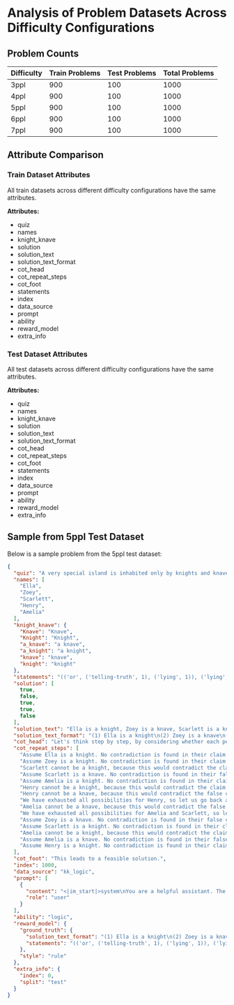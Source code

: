 # Analysis of Problem Datasets Across Difficulty Configurations

## Problem Counts

| Difficulty | Train Problems | Test Problems | Total Problems |
|------------|---------------|--------------|---------------|
| 3ppl | 900 | 100 | 1000 |
| 4ppl | 900 | 100 | 1000 |
| 5ppl | 900 | 100 | 1000 |
| 6ppl | 900 | 100 | 1000 |
| 7ppl | 900 | 100 | 1000 |

## Attribute Comparison

### Train Dataset Attributes

All train datasets across different difficulty configurations have the same attributes.

**Attributes:**

- quiz
- names
- knight_knave
- solution
- solution_text
- solution_text_format
- cot_head
- cot_repeat_steps
- cot_foot
- statements
- index
- data_source
- prompt
- ability
- reward_model
- extra_info

### Test Dataset Attributes

All test datasets across different difficulty configurations have the same attributes.

**Attributes:**

- quiz
- names
- knight_knave
- solution
- solution_text
- solution_text_format
- cot_head
- cot_repeat_steps
- cot_foot
- statements
- index
- data_source
- prompt
- ability
- reward_model
- extra_info

## Sample from 5ppl Test Dataset

Below is a sample problem from the 5ppl test dataset:

```json
{
  "quiz": "A very special island is inhabited only by knights and knaves. Knights always tell the truth, and knaves always lie. You meet 5 inhabitants: Ella, Zoey, Scarlett, Henry, and Amelia. Ella expressed that Zoey is a knight or Zoey is a knave. In a statement by Zoey: \"Scarlett is a knave\". Scarlett commented, \"Ella is a knave or Amelia is a knave\". \"Scarlett is a knight or Amelia is a knight,\" Henry declared. According to Amelia, \"Henry is a knave\". So who is a knight and who is a knave?",
  "names": [
    "Ella",
    "Zoey",
    "Scarlett",
    "Henry",
    "Amelia"
  ],
  "knight_knave": {
    "Knave": "Knave",
    "Knight": "Knight",
    "a_knave": "a knave",
    "a_knight": "a knight",
    "knave": "knave",
    "knight": "knight"
  },
  "statements": "(('or', ('telling-truth', 1), ('lying', 1)), ('lying', 2), ('or', ('lying', 0), ('lying', 4)), ('or', ('telling-truth', 2), ('telling-truth', 4)), ('lying', 3))",
  "solution": [
    true,
    false,
    true,
    true,
    false
  ],
  "solution_text": "Ella is a knight, Zoey is a knave, Scarlett is a knight, Henry is a knight, and Amelia is a knave.",
  "solution_text_format": "(1) Ella is a knight\n(2) Zoey is a knave\n(3) Scarlett is a knight\n(4) Henry is a knight\n(5) Amelia is a knave",
  "cot_head": "Let's think step by step, by considering whether each person is lying and if that leads to contradiction.",
  "cot_repeat_steps": [
    "Assume Ella is a knight. No contradiction is found in their claim that Zoey is a knight or Zoey is a knave.",
    "Assume Zoey is a knight. No contradiction is found in their claim that Scarlett is a knave.",
    "Scarlett cannot be a knight, because this would contradict the claim of Zoey that Scarlett is a knave.",
    "Assume Scarlett is a knave. No contradiction is found in their false claim that Ella is a knave or Amelia is a knave.",
    "Assume Amelia is a knight. No contradiction is found in their claim that Henry is a knave.",
    "Henry cannot be a knight, because this would contradict the claim of Amelia that Henry is a knave.",
    "Henry cannot be a knave, because this would contradict the false claim of their own that Scarlett is a knight or Amelia is a knight.",
    "We have exhausted all possibilities for Henry, so let us go back and reconsider Amelia.",
    "Amelia cannot be a knave, because this would contradict the false claim of Scarlett that Ella is a knave or Amelia is a knave.",
    "We have exhausted all possibilities for Amelia and Scarlett, so let us go back and reconsider Zoey.",
    "Assume Zoey is a knave. No contradiction is found in their false claim that Scarlett is a knave.",
    "Assume Scarlett is a knight. No contradiction is found in their claim that Ella is a knave or Amelia is a knave.",
    "Amelia cannot be a knight, because this would contradict the claim of Scarlett that Ella is a knave or Amelia is a knave.",
    "Assume Amelia is a knave. No contradiction is found in their false claim that Henry is a knave.",
    "Assume Henry is a knight. No contradiction is found in their claim that Scarlett is a knight or Amelia is a knight."
  ],
  "cot_foot": "This leads to a feasible solution.",
  "index": 1000,
  "data_source": "kk_logic",
  "prompt": [
    {
      "content": "<|im_start|>system\nYou are a helpful assistant. The assistant first thinks about the reasoning process in the mind and then provides the user with the answer. The reasoning process and answer are enclosed within <think> </think> and<answer> </answer> tags, respectively, i.e., <think> reasoning process here </think><answer> answer here </answer>.  Now the user asks you to solve a logical reasoning problem. After thinking, when you finally reach a conclusion, clearly state the identity of each character within <answer> </answer> tags. i.e., <answer> (1) Zoey is a knight\n(2) ... </answer>.\n<|im_end|>\n<|im_start|>user\nA very special island is inhabited only by knights and knaves. Knights always tell the truth, and knaves always lie. You meet 5 inhabitants: Ella, Zoey, Scarlett, Henry, and Amelia. Ella expressed that Zoey is a knight or Zoey is a knave. In a statement by Zoey: \"Scarlett is a knave\". Scarlett commented, \"Ella is a knave or Amelia is a knave\". \"Scarlett is a knight or Amelia is a knight,\" Henry declared. According to Amelia, \"Henry is a knave\". So who is a knight and who is a knave?\n<|im_end|>\n<|im_start|>assistant\n<think>",
      "role": "user"
    }
  ],
  "ability": "logic",
  "reward_model": {
    "ground_truth": {
      "solution_text_format": "(1) Ella is a knight\n(2) Zoey is a knave\n(3) Scarlett is a knight\n(4) Henry is a knight\n(5) Amelia is a knave",
      "statements": "(('or', ('telling-truth', 1), ('lying', 1)), ('lying', 2), ('or', ('lying', 0), ('lying', 4)), ('or', ('telling-truth', 2), ('telling-truth', 4)), ('lying', 3))"
    },
    "style": "rule"
  },
  "extra_info": {
    "index": 0,
    "split": "test"
  }
}
```
